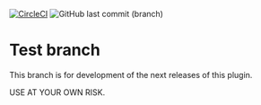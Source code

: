[![CircleCI](https://circleci.com/gh/flintintoe/SimpleSidebar/tree/test.svg?style=svg)](https://circleci.com/gh/flintintoe/SimpleSidebar/tree/test) ![GitHub last commit (branch)](https://img.shields.io/github/last-commit/flintintoe/SimpleSidebar/test.svg?style=flat-square)
# Test branch

This branch is for development of the next releases of this plugin.

USE AT YOUR OWN RISK.

